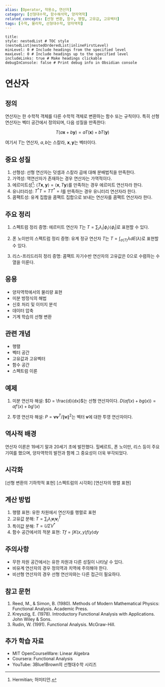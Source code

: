```yaml
---
alias: [Operator, 작용소, 연산자]
category: [선형대수학, 함수해석학, 양자역학]
related_concepts: [선형 변환, 함수, 행렬, 고유값, 고유벡터]
tags: [수학, 물리학, 선형대수학, 양자역학]
---
```


```table-of-contents
title: 
style: nestedList # TOC style (nestedList|nestedOrderedList|inlineFirstLevel)
minLevel: 0 # Include headings from the specified level
maxLevel: 0 # Include headings up to the specified level
includeLinks: true # Make headings clickable
debugInConsole: false # Print debug info in Obsidian console
```
# 연산자

## 정의

연산자는 한 수학적 객체를 다른 수학적 객체로 변환하는 함수 또는 규칙이다. 특히 선형 연산자는 벡터 공간에서 정의되며, 다음 성질을 만족한다:

$$ T(a\mathbf{x} + b\mathbf{y}) = aT(\mathbf{x}) + bT(\mathbf{y}) $$

여기서 $T$는 연산자, $a,b$는 스칼라, $\mathbf{x},\mathbf{y}$는 벡터이다.

## 중요 성질

1. 선형성: 선형 연산자는 덧셈과 스칼라 곱에 대해 분배법칙을 만족한다.
2. 가역성: 역연산자가 존재하는 경우 연산자는 가역적이다.
3. 에르미트성[^1]: $\langle T\mathbf{x}, \mathbf{y} \rangle = \langle \mathbf{x}, T\mathbf{y} \rangle$를 만족하는 경우 에르미트 연산자라 한다.
4. 유니터리성: $T^*T = TT^* = I$를 만족하는 경우 유니터리 연산자라 한다.
5. 콤팩트성: 유계 집합을 콤팩트 집합으로 보내는 연산자를 콤팩트 연산자라 한다.

## 주요 정리

1. 스펙트럼 정리
   증명: 에르미트 연산자 $T$는 $T = \sum_i \lambda_i |\phi_i\rangle\langle\phi_i|$로 표현할 수 있다.

2. 폰 노이만의 스펙트럼 정리
   증명: 유계 정규 연산자 $T$는 $T = \int_{\sigma(T)} \lambda dE(\lambda)$로 표현할 수 있다.

3. 리스-프리드리히 정리
   증명: 콤팩트 자기수반 연산자의 고유값은 0으로 수렴하는 수열을 이룬다.

## 응용

- 양자역학에서의 물리량 표현
- 미분 방정식의 해법
- 신호 처리 및 이미지 분석
- 데이터 압축
- 기계 학습의 선형 변환

## 관련 개념

- 행렬
- 벡터 공간
- 고유값과 고유벡터
- 함수 공간
- 스펙트럼 이론

## 예제

1. 미분 연산자
   해설: $D = \frac{d}{dx}$는 선형 연산자이다. $D(af(x) + bg(x)) = af'(x) + bg'(x)$

2. 투영 연산자
   해설: $P = \mathbf{v}\mathbf{v}^T/\|\mathbf{v}\|^2$는 벡터 $\mathbf{v}$에 대한 투영 연산자이다.

## 역사적 배경

연산자 이론은 19세기 말과 20세기 초에 발전했다. 힐베르트, 폰 노이만, 리스 등이 주요 기여를 했으며, 양자역학의 발전과 함께 그 중요성이 더욱 부각되었다.

## 시각화

[선형 변환의 기하학적 표현]
[스펙트럼의 시각화]
[연산자의 행렬 표현]

## 계산 방법

1. 행렬 표현: 유한 차원에서 연산자를 행렬로 표현
2. 고유값 분해: $T = \sum_i \lambda_i \mathbf{v}_i\mathbf{v}_i^T$
3. 특이값 분해: $T = U\Sigma V^*$
4. 함수 공간에서의 적분 표현: $Tf = \int K(x,y)f(y)dy$

## 주의사항

- 무한 차원 공간에서는 유한 차원과 다른 성질이 나타날 수 있다.
- 비유계 연산자의 경우 정의역과 치역에 주의해야 한다.
- 비선형 연산자의 경우 선형 연산자와는 다른 접근이 필요하다.

## 참고 문헌

1. Reed, M., & Simon, B. (1980). Methods of Modern Mathematical Physics: Functional Analysis. Academic Press.
2. Kreyszig, E. (1978). Introductory Functional Analysis with Applications. John Wiley & Sons.
3. Rudin, W. (1991). Functional Analysis. McGraw-Hill.

## 추가 학습 자료

- MIT OpenCourseWare: Linear Algebra
- Coursera: Functional Analysis
- YouTube: 3Blue1Brown의 선형대수학 시리즈


[^1]: Hermitian;  허미티안.